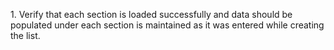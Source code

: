 1\. Verify that each section is loaded successfully and data should be populated under each section is maintained as it was entered while creating the list.